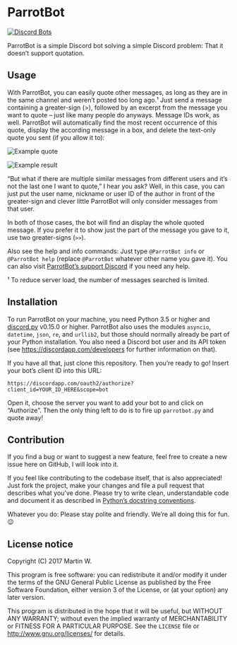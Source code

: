# ParrotBot
[![Discord Bots](https://discordbots.org/api/widget/status/363007359204982786.png)](https://discordbots.org/bot/363007359204982786?utm_source=widget)

ParrotBot is a simple Discord bot solving a simple Discord problem: That it
doesn’t support quotation.

## Usage
With ParrotBot, you can easily quote other messages, as long as they are in the
same channel and weren’t posted too long ago.¹ Just send a message containing
a greater-sign (>), followed by an excerpt from the message you want to quote –
just like many people do anyways. Message IDs work, as well. ParrotBot will
automatically find the most recent occurrence of this quote, display the
according message in a box, and delete the text-only quote you sent (if you
allow it to):

![Example quote](https://github.com/mart-w/parrotbot/blob/master/doc_img/example_quote.png?raw=true)

![Example result](https://github.com/mart-w/parrotbot/blob/master/doc_img/example_quote_result.png?raw=true)

“But what if there are multiple similar messages from different users and it’s
not the last one I want to quote,” I hear you ask? Well, in this case, you can
just put the user name, nickname or user ID of the author in front of the
greater-sign and clever little ParrotBot will only consider messages from that
user.

In both of those cases, the bot will find an display the whole quoted message.
If you prefer it to show just the part of the message you gave to it, use two
greater-signs (`>>`).

Also see the help and info commands: Just type `@ParrotBot info` or
`@ParrotBot help` (replace `@ParrotBot` whatever other name you gave it).
You can also visit [ParrotBot’s support Discord](https://discord.gg/rMXH2Rg)
if you need any help.


¹ To reduce server load, the number of messages searched is limited.

## Installation
To run ParrotBot on your machine, you need Python 3.5 or higher and
[discord.py](https://github.com/Rapptz/discord.py) v0.15.0 or higher.
ParrotBot also uses the modules `asyncio`, `datetime`, `json`, `re`, and
`urllib2`, but those should normally already be part of your Python
installation. You also need a Discord bot user and its API token
(see https://discordapp.com/developers for further information on that).

If you have all that, just clone this repository. Then you’re ready to go!
Insert your bot’s client ID into this URL:

    https://discordapp.com/oauth2/authorize?client_id=YOUR_ID_HERE&scope=bot

Open it, choose the server you want to add your bot to and click on “Authorize”.
Then the only thing left to do is to fire up `parrotbot.py` and quote away!

## Contribution
If you find a bug or want to suggest a new feature, feel free to create a new
issue here on GitHub, I will look into it.

If you feel like contributing to the codebase itself, that is also appreciated!
Just fork the project, make your changes and file a pull request that describes
what you’ve done. Please try to write clean, understandable code and document it
as described in
[Python’s docstring conventions](https://www.python.org/dev/peps/pep-0257/#specification).

Whatever you do: Please stay polite and friendly. We’re all doing this for fun.
:wink:

## License notice
Copyright (C) 2017  Martin W.

This program is free software: you can redistribute it and/or modify
it under the terms of the GNU General Public License as published by
the Free Software Foundation, either version 3 of the License, or
(at your option) any later version.

This program is distributed in the hope that it will be useful,
but WITHOUT ANY WARRANTY; without even the implied warranty of
MERCHANTABILITY or FITNESS FOR A PARTICULAR PURPOSE.  See the
`LICENSE` file or http://www.gnu.org/licenses/ for details.
